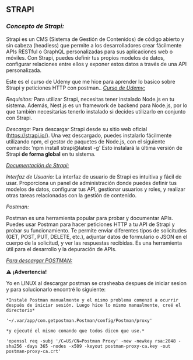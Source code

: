 
## **STRAPI** 

### *Concepto de Strapi:*

Strapi es un CMS (Sistema de Gestión de Contenidos) de código abierto y sin cabeza (headless) que permite a los desarrolladores crear fácilmente APIs RESTful o GraphQL personalizadas para sus aplicaciones web o móviles. Con Strapi, puedes definir tus propios modelos de datos, configurar relaciones entre ellos y exponer estos datos a través de una API personalizada.

Este es el curso de Udemy que me hice para aprender lo basico sobre Strapi y peticiones HTTP con postman..
[*Curso de Udemy:*](https://www.udemy.com/course/strapi-v4-curso-introductorio-gratuito-desde-cero/) 


*Requisitos:*
Para utilizar Strapi, necesitas tener instalado Node.js en tu sistema. Además, Nest.js es un framework de backend para Node.js, por lo que también necesitarías tenerlo instalado si decides utilizarlo en conjunto con Strapi.

*Descarga:*
Para descargar Strapi desde su sitio web oficial (https://strapi.io/). Una vez descargado, puedes instalarlo fácilmente utilizando npm, el gestor de paquetes de Node.js,
con el siguiente comando:
'npm install strapi@latest -g'
Esto instalará la última versión de Strapi **de forma global** en tu sistema.

[*Documentación de Strapi:* ](https://docs.strapi.io/)


*Interfaz de Usuario:*
La interfaz de usuario de Strapi es intuitiva y fácil de usar.
Proporciona un panel de administración donde puedes definir tus modelos de datos, configurar tus API, gestionar usuarios y roles, y realizar otras tareas relacionadas con la gestión de contenido.

*Postman:*

Postman es una herramienta popular para probar y documentar APIs. Puedes usar Postman para hacer peticiones HTTP a tu API de Strapi y probar su funcionamiento.
Te permite enviar diferentes tipos de solicitudes (GET, POST, PUT, DELETE, etc.), adjuntar datos de formulario o JSON en el cuerpo de la solicitud, y ver las respuestas recibidas.
Es una herramienta útil para el desarrollo y la depuración de APIs.

[*Para descargar POSTMAN:*](https://www.postman.com/downloads/)

⚠️ **¡Advertencia!**

Yo en LINUX al descargar postman se crasheaba despues de iniciar sesion y para solucionarlo encontré lo siguiente: 
```
*Instalé Postman manualmente y el mismo problema comenzó a ocurrir después de iniciar sesión. Luego hice lo mismo manualmente, creé el directorio*

'~/.var/app/com.getpostman.Postman/config/Postman/proxy'

*y ejecuté el mismo comando que todos dicen que use.*

'openssl req -subj '/C=US/CN=Postman Proxy' -new -newkey rsa:2048 -sha256 -days 365 -nodes -x509 -keyout postman-proxy-ca.key -out postman-proxy-ca.crt'
```
